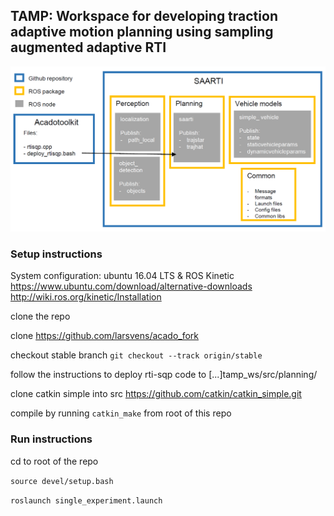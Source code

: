 ## TAMP: Workspace for developing traction adaptive motion planning using sampling augmented adaptive RTI
![](misc/sw_arch.png)

### Setup instructions  

System configuration: ubuntu 16.04 LTS & ROS Kinetic   
https://www.ubuntu.com/download/alternative-downloads   
http://wiki.ros.org/kinetic/Installation   

clone the repo

clone https://github.com/larsvens/acado_fork

checkout stable branch `git checkout --track origin/stable`

follow the instructions to deploy rti-sqp code to [...]tamp_ws/src/planning/

clone catkin simple into src https://github.com/catkin/catkin_simple.git

compile by running `catkin_make` from root of this repo


### Run instructions
cd to root of the repo

`source devel/setup.bash`

`roslaunch single_experiment.launch`

